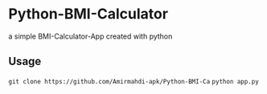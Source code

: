 # Python-BMI-Calculator
a simple BMI-Calculator-App created with python 
## Usage
`git clone https://github.com/Amirmahdi-apk/Python-BMI-Ca`
`python app.py`